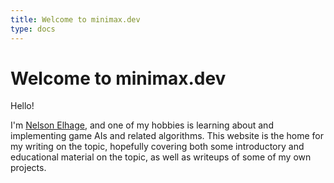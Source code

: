```yaml
---
title: Welcome to minimax.dev
type: docs
---
```


# Welcome to minimax.dev

Hello!

I'm [Nelson Elhage](https://nelhage.com/), and one of my hobbies is
learning about and implementing game AIs and related algorithms. This
website is the home for my writing on the topic, hopefully covering
both some introductory and educational material on the topic, as well
as writeups of some of my own projects.
